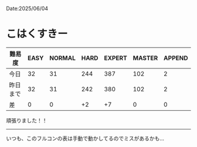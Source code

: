 Date:2025/06/04
# こはくすきー

|難易度| EASY | NORMAL | HARD | EXPERT | MASTER | APPEND |
| ---- | ---- | ---- | ---- | ---- | ---- | ---- |
|今日| 32 | 31 | 244 | 387 | 102 | 2 |
|昨日まで| 32 | 31 | 242 | 380 | 102 | 2 |
|差| 0 | 0 | +2 | +7 | 0 | 0 |

頑張りました！！

---

いつも、このフルコンの表は手動で動かしてるのでミスがあるかも…

